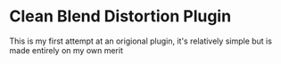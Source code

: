 # Clean Blend Distortion Plugin

This is my first attempt at an origional plugin, it's relatively simple but is made entirely on my own merit
